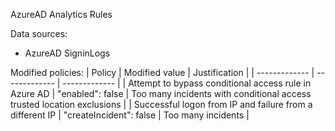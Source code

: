 AzureAD Analytics Rules

Data sources: 
- AzureAD SigninLogs

Modified policies:
| Policy  | Modified value | Justification |
| ------------- | ------------- | ------------- |
| Attempt to bypass conditional access rule in Azure AD  | "enabled": false  | Too many incidents with conditional access trusted location exclusions  |
| Successful logon from IP and failure from a different IP  | "createIncident": false  | Too many incidents |
